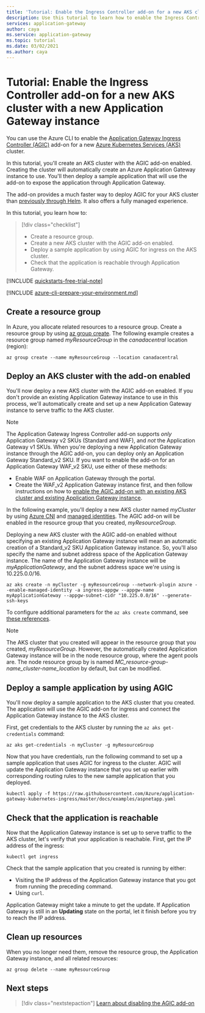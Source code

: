 ```yaml
---
title: 'Tutorial: Enable the Ingress Controller add-on for a new AKS cluster with a new Azure Application Gateway'
description: Use this tutorial to learn how to enable the Ingress Controller add-on for your new AKS cluster with a new Application Gateway instance.
services: application-gateway
author: caya
ms.service: application-gateway
ms.topic: tutorial
ms.date: 03/02/2021
ms.author: caya
---
```


# Tutorial: Enable the Ingress Controller add-on for a new AKS cluster with a new Application Gateway instance

You can use the Azure CLI to enable the [Application Gateway Ingress Controller (AGIC)](ingress-controller-overview.md) add-on for a new [Azure Kubernetes Services (AKS)](https://azure.microsoft.com/services/kubernetes-service/) cluster.

In this tutorial, you'll create an AKS cluster with the AGIC add-on enabled. Creating the cluster will automatically create an Azure Application Gateway instance to use. You'll then deploy a sample application that will use the add-on to expose the application through Application Gateway. 

The add-on provides a much faster way to deploy AGIC for your AKS cluster than [previously through Helm](ingress-controller-overview.md#difference-between-helm-deployment-and-aks-add-on). It also offers a fully managed experience.

In this tutorial, you learn how to:

> [!div class="checklist"]
> * Create a resource group. 
> * Create a new AKS cluster with the AGIC add-on enabled.
> * Deploy a sample application by using AGIC for ingress on the AKS cluster.
> * Check that the application is reachable through Application Gateway.

[!INCLUDE [quickstarts-free-trial-note](../../includes/quickstarts-free-trial-note.md)]

[!INCLUDE [azure-cli-prepare-your-environment.md](../../includes/azure-cli-prepare-your-environment.md)]

## Create a resource group

In Azure, you allocate related resources to a resource group. Create a resource group by using [az group create](/cli/azure/group#az-group-create). The following example creates a resource group named *myResourceGroup* in the *canadacentral* location (region): 

```azurecli-interactive
az group create --name myResourceGroup --location canadacentral
```

## Deploy an AKS cluster with the add-on enabled

You'll now deploy a new AKS cluster with the AGIC add-on enabled. If you don't provide an existing Application Gateway instance to use in this process, we'll automatically create and set up a new Application Gateway instance to serve traffic to the AKS cluster.  

> [!NOTE]
> The Application Gateway Ingress Controller add-on supports *only* Application Gateway v2 SKUs (Standard and WAF), and *not* the Application Gateway v1 SKUs. When you're deploying a new Application Gateway instance through the AGIC add-on, you can deploy only an Application Gateway Standard_v2 SKU. If you want to enable the add-on for an Application Gateway WAF_v2 SKU, use either of these methods:
>
> - Enable WAF on Application Gateway through the portal. 
> - Create the WAF_v2 Application Gateway instance first, and then follow instructions on how to [enable the AGIC add-on with an existing AKS cluster and existing Application Gateway instance](tutorial-ingress-controller-add-on-existing.md). 

In the following example, you'll deploy a new AKS cluster named *myCluster* by using [Azure CNI](../aks/concepts-network.md#azure-cni-advanced-networking) and [managed identities](../aks/use-managed-identity.md). The AGIC add-on will be enabled in the resource group that you created, *myResourceGroup*. 

Deploying a new AKS cluster with the AGIC add-on enabled without specifying an existing Application Gateway instance will mean an automatic creation of a Standard_v2 SKU Application Gateway instance. So, you'll also specify the name and subnet address space of the Application Gateway instance. The name of the Application Gateway instance will be *myApplicationGateway*, and the subnet address space we're using is 10.225.0.0/16.

```azurecli-interactive
az aks create -n myCluster -g myResourceGroup --network-plugin azure --enable-managed-identity -a ingress-appgw --appgw-name myApplicationGateway --appgw-subnet-cidr "10.225.0.0/16" --generate-ssh-keys
```

To configure additional parameters for the `az aks create` command, see [these references](/cli/azure/aks#az-aks-create). 

> [!NOTE]
> The AKS cluster that you created will appear in the resource group that you created, *myResourceGroup*. However, the automatically created Application Gateway instance will be in the node resource group, where the agent pools are. The node resource group by is named *MC_resource-group-name_cluster-name_location* by default, but can be modified. 

## Deploy a sample application by using AGIC

You'll now deploy a sample application to the AKS cluster that you created. The application will use the AGIC add-on for ingress and connect the Application Gateway instance to the AKS cluster. 

First, get credentials to the AKS cluster by running the `az aks get-credentials` command: 

```azurecli-interactive
az aks get-credentials -n myCluster -g myResourceGroup
```

Now that you have credentials, run the following command to set up a sample application that uses AGIC for ingress to the cluster. AGIC will update the Application Gateway instance that you set up earlier with corresponding routing rules to the new sample application that you deployed.  

```azurecli-interactive
kubectl apply -f https://raw.githubusercontent.com/Azure/application-gateway-kubernetes-ingress/master/docs/examples/aspnetapp.yaml 
```

## Check that the application is reachable

Now that the Application Gateway instance is set up to serve traffic to the AKS cluster, let's verify that your application is reachable. First, get the IP address of the ingress: 

```azurecli-interactive
kubectl get ingress
```

Check that the sample application that you created is running by either:

- Visiting the IP address of the Application Gateway instance that you got from running the preceding command.
- Using `curl`. 

Application Gateway might take a minute to get the update. If Application Gateway is still in an **Updating** state on the portal, let it finish before you try to reach the IP address. 

## Clean up resources

When you no longer need them, remove the resource group, the Application Gateway instance, and all related resources:

```azurecli-interactive
az group delete --name myResourceGroup
```

## Next steps

> [!div class="nextstepaction"]
> [Learn about disabling the AGIC add-on](./ingress-controller-disable-addon.md)
